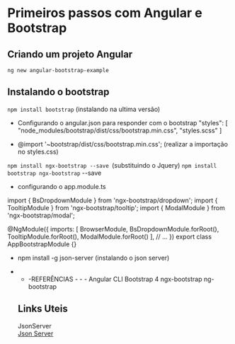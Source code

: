 # Primeiros passos com Angular e Bootstrap
 
 ## Criando um projeto Angular
  ` ng new angular-bootstrap-example `
 
 ## Instalando o bootstrap
 `npm install bootstrap` (instalando na ultima versão)

 - Configurando o  angular.json para responder com o bootstrap
"styles": [
  "node_modules/bootstrap/dist/css/bootstrap.min.css",
  "styles.scss"
]

 - @import '~bootstrap/dist/css/bootstrap.min.css'; (realizar a importação no styles.css)

 `npm install ngx-bootstrap --save `(substituindo o Jquery)
 `npm install bootstrap ngx-bootstrap` --save

 - configurando o app.module.ts

import { BsDropdownModule } from 'ngx-bootstrap/dropdown';
import { TooltipModule } from 'ngx-bootstrap/tooltip';
import { ModalModule } from 'ngx-bootstrap/modal';

@NgModule({
  imports: [
    BrowserModule,
    BsDropdownModule.forRoot(),
    TooltipModule.forRoot(),
    ModalModule.forRoot()
  ],
  // ...
})
export class AppBootstrapModule {}

 - npm install -g json-server (instalando o json server)

 - - -REFERÊNCIAS - - -
    Angular CLI
    Bootstrap 4
    ngx-bootstrap
    ng-bootstrap
    
    ## Links Uteis
    JsonServer<br>
    <a href="https://www.npmjs.com/package/json-server">Json Server </a>
    

